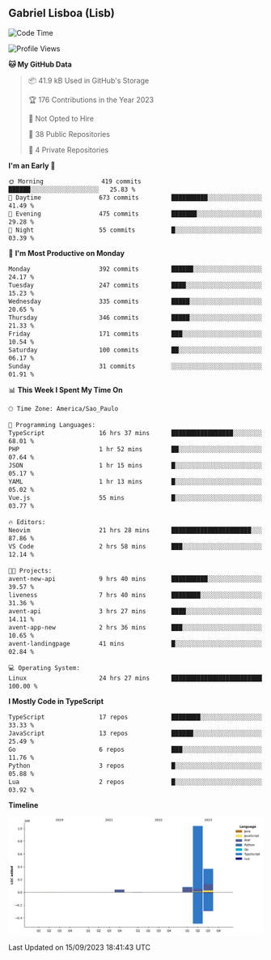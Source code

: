 ## Gabriel Lisboa (Lisb)

<!--START_SECTION:waka-->
![Code Time](http://img.shields.io/badge/Code%20Time-189%20hrs%207%20mins-blue)

![Profile Views](http://img.shields.io/badge/Profile%20Views-0-blue)

**🐱 My GitHub Data** 

> 📦 41.9 kB Used in GitHub's Storage 
 > 
> 🏆 176 Contributions in the Year 2023
 > 
> 🚫 Not Opted to Hire
 > 
> 📜 38 Public Repositories 
 > 
> 🔑 4 Private Repositories 
 > 
**I'm an Early 🐤** 

```text
🌞 Morning                419 commits         ██████░░░░░░░░░░░░░░░░░░░   25.83 % 
🌆 Daytime                673 commits         ██████████░░░░░░░░░░░░░░░   41.49 % 
🌃 Evening                475 commits         ███████░░░░░░░░░░░░░░░░░░   29.28 % 
🌙 Night                  55 commits          █░░░░░░░░░░░░░░░░░░░░░░░░   03.39 % 
```
📅 **I'm Most Productive on Monday** 

```text
Monday                   392 commits         ██████░░░░░░░░░░░░░░░░░░░   24.17 % 
Tuesday                  247 commits         ████░░░░░░░░░░░░░░░░░░░░░   15.23 % 
Wednesday                335 commits         █████░░░░░░░░░░░░░░░░░░░░   20.65 % 
Thursday                 346 commits         █████░░░░░░░░░░░░░░░░░░░░   21.33 % 
Friday                   171 commits         ███░░░░░░░░░░░░░░░░░░░░░░   10.54 % 
Saturday                 100 commits         ██░░░░░░░░░░░░░░░░░░░░░░░   06.17 % 
Sunday                   31 commits          ░░░░░░░░░░░░░░░░░░░░░░░░░   01.91 % 
```


📊 **This Week I Spent My Time On** 

```text
🕑︎ Time Zone: America/Sao_Paulo

💬 Programming Languages: 
TypeScript               16 hrs 37 mins      █████████████████░░░░░░░░   68.01 % 
PHP                      1 hr 52 mins        ██░░░░░░░░░░░░░░░░░░░░░░░   07.64 % 
JSON                     1 hr 15 mins        █░░░░░░░░░░░░░░░░░░░░░░░░   05.17 % 
YAML                     1 hr 13 mins        █░░░░░░░░░░░░░░░░░░░░░░░░   05.02 % 
Vue.js                   55 mins             █░░░░░░░░░░░░░░░░░░░░░░░░   03.77 % 

🔥 Editors: 
Neovim                   21 hrs 28 mins      ██████████████████████░░░   87.86 % 
VS Code                  2 hrs 58 mins       ███░░░░░░░░░░░░░░░░░░░░░░   12.14 % 

🐱‍💻 Projects: 
avent-new-api            9 hrs 40 mins       ██████████░░░░░░░░░░░░░░░   39.57 % 
liveness                 7 hrs 40 mins       ████████░░░░░░░░░░░░░░░░░   31.36 % 
avent-api                3 hrs 27 mins       ████░░░░░░░░░░░░░░░░░░░░░   14.11 % 
avent-app-new            2 hrs 36 mins       ███░░░░░░░░░░░░░░░░░░░░░░   10.65 % 
avent-landingpage        41 mins             █░░░░░░░░░░░░░░░░░░░░░░░░   02.84 % 

💻 Operating System: 
Linux                    24 hrs 27 mins      █████████████████████████   100.00 % 
```

**I Mostly Code in TypeScript** 

```text
TypeScript               17 repos            ████████░░░░░░░░░░░░░░░░░   33.33 % 
JavaScript               13 repos            ██████░░░░░░░░░░░░░░░░░░░   25.49 % 
Go                       6 repos             ███░░░░░░░░░░░░░░░░░░░░░░   11.76 % 
Python                   3 repos             █░░░░░░░░░░░░░░░░░░░░░░░░   05.88 % 
Lua                      2 repos             █░░░░░░░░░░░░░░░░░░░░░░░░   03.92 % 
```



**Timeline**

![Lines of Code chart](https://raw.githubusercontent.com/tenlisboa/tenlisboa/main/assets/bar_graph.png)


 Last Updated on 15/09/2023 18:41:43 UTC
<!--END_SECTION:waka-->
